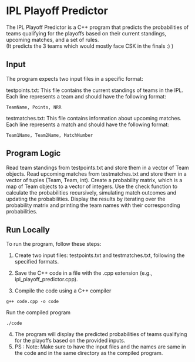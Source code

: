 
# IPL Playoff Predictor

The IPL Playoff Predictor is a C++ program that predicts the probabilities of teams qualifying for the playoffs based on their current standings, upcoming matches, and a set of rules. <br/>
(It predicts the 3 teams which would mostly face CSK in the finals :) )


## Input
The program expects two input files in a specific format:

testpoints.txt: This file contains the current standings of teams in the IPL. Each line represents a team and should have the following format:
```
TeamName, Points, NRR
```
testmatches.txt: This file contains information about upcoming matches. Each line represents a match and should have the following format:
```
Team1Name, Team2Name, MatchNumber
```
## Program Logic
Read team standings from testpoints.txt and store them in a vector of Team objects.
Read upcoming matches from testmatches.txt and store them in a vector of tuples (Team, Team, int).
Create a probability matrix, which is a map of Team objects to a vector of integers.
Use the check function to calculate the probabilities recursively, simulating match outcomes and updating the probabilities.
Display the results by iterating over the probability matrix and printing the team names with their corresponding probabilities.
## Run Locally

To run the program, follow these steps:

1. Create two input files: testpoints.txt and testmatches.txt, following the specified formats.
2. Save the C++ code in a file with the .cpp extension (e.g., ipl_playoff_predictor.cpp).

3. Compile the code using a C++ compiler
 ```
g++ code.cpp -o code
```

Run the compiled program  
```
./code
```
4. The program will display the predicted probabilities of teams qualifying for the playoffs based on the provided inputs.
5. PS : Note: Make sure to have the input files and the names are same in the code and in the same directory as the compiled program.

